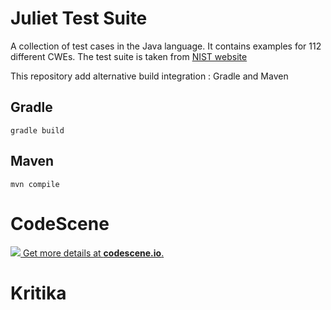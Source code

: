 # Juliet Test Suite

A collection of test cases in the Java language. It contains examples for 112 different CWEs. 
The test suite is taken from [NIST website](https://samate.nist.gov/SRD/testsuite.php)

This repository add alternative build integration : Gradle and Maven

## Gradle

```
gradle build
```

## Maven

```
mvn compile
```

# CodeScene

[![](https://codescene.io/projects/5785/status.svg) Get more details at **codescene.io**.](https://codescene.io/projects/5814/jobs/16469/results)

# Kritika


